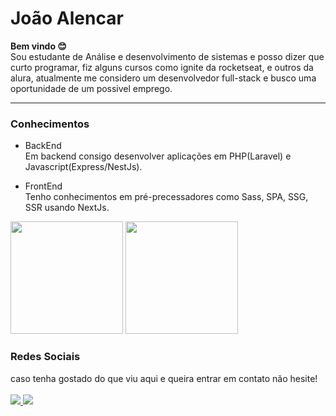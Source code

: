 # João Alencar

<strong>Bem vindo 😊</strong> </br>
Sou estudante de Análise e desenvolvimento de sistemas e posso dizer que curto programar,
fiz alguns cursos como ignite da rocketseat, e outros da alura, atualmente me considero um
desenvolvedor full-stack e busco uma oportunidade de um possivel emprego.

---
### Conhecimentos
- BackEnd </br>
  Em backend consigo desenvolver aplicações em PHP(Laravel) e Javascript(Express/NestJs).

- FrontEnd </br>
  Tenho conhecimentos em pré-precessadores como Sass, SPA, SSG, SSR usando NextJs.
  </br>
<div align="left">
  <img height="180em" src="https://github-readme-stats.vercel.app/api?username=EoBraad&show_icons=true&theme=tokyonight&include_all_commits=true&count_private=true"/>
  <img height="180em" src="https://github-readme-stats.vercel.app/api/top-langs/?username=EoBraad&layout=compact&langs_count=7&theme=tokyonight"/>
</div>

### Redes Sociais

caso tenha gostado do que viu aqui e queira entrar em contato não hesite! </br></br>
<a target='_blank' href="https://www.linkedin.com/in/jo%C3%A3o-alencar-6b5b44220/">
    <img src="https://img.shields.io/badge/LinkedIn-0077B5?style=for-the-badge&logo=linkedin&logoColor=white">
</a>
<a href = "mailto:joao.alencar099@gmail.com">
  <img src="https://img.shields.io/badge/-Gmail-%23333?style=for-the-badge&logo=gmail&logoColor=white" target="_blank">
</a>
